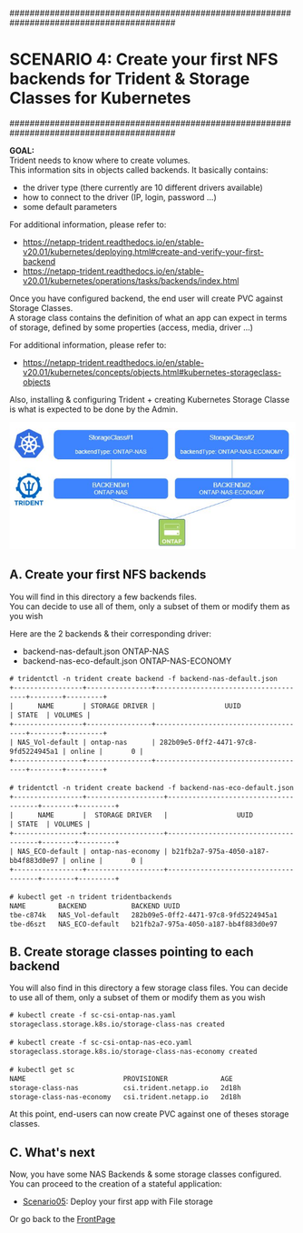 #########################################################################################
# SCENARIO 4: Create your first NFS backends for Trident & Storage Classes for Kubernetes
#########################################################################################

**GOAL:**  
Trident needs to know where to create volumes.  
This information sits in objects called backends. It basically contains:  
- the driver type (there currently are 10 different drivers available)
- how to connect to the driver (IP, login, password ...)
- some default parameters

For additional information, please refer to:
- https://netapp-trident.readthedocs.io/en/stable-v20.01/kubernetes/deploying.html#create-and-verify-your-first-backend 
- https://netapp-trident.readthedocs.io/en/stable-v20.01/kubernetes/operations/tasks/backends/index.html 

Once you have configured backend, the end user will create PVC against Storage Classes.  
A storage class contains the definition of what an app can expect in terms of storage, defined by some properties (access, media, driver ...)

For additional information, please refer to:
- https://netapp-trident.readthedocs.io/en/stable-v20.01/kubernetes/concepts/objects.html#kubernetes-storageclass-objects

Also, installing & configuring Trident + creating Kubernetes Storage Classe is what is expected to be done by the Admin.

![Scenario4](Images/scenario4.jpg "Scenario4")

## A. Create your first NFS backends

You will find in this directory a few backends files.  
You can decide to use all of them, only a subset of them or modify them as you wish

Here are the 2 backends & their corresponding driver:
- backend-nas-default.json        ONTAP-NAS
- backend-nas-eco-default.json    ONTAP-NAS-ECONOMY

```
# tridentctl -n trident create backend -f backend-nas-default.json
+-----------------+----------------+--------------------------------------+--------+---------+
|      NAME       | STORAGE DRIVER |                 UUID                 | STATE  | VOLUMES |
+-----------------+----------------+--------------------------------------+--------+---------+
| NAS_Vol-default | ontap-nas      | 282b09e5-0ff2-4471-97c8-9fd5224945a1 | online |       0 |
+-----------------+----------------+--------------------------------------+--------+---------+

# tridentctl -n trident create backend -f backend-nas-eco-default.json
+-----------------+-------------------+--------------------------------------+--------+---------+
|      NAME       |  STORAGE DRIVER   |                 UUID                 | STATE  | VOLUMES |
+-----------------+-------------------+--------------------------------------+--------+---------+
| NAS_ECO-default | ontap-nas-economy | b21fb2a7-975a-4050-a187-bb4f883d0e97 | online |       0 |
+-----------------+-------------------+--------------------------------------+--------+---------+

# kubectl get -n trident tridentbackends
NAME        BACKEND           BACKEND UUID
tbe-c874k   NAS_Vol-default   282b09e5-0ff2-4471-97c8-9fd5224945a1
tbe-d6szt   NAS_ECO-default   b21fb2a7-975a-4050-a187-bb4f883d0e97

```

## B. Create storage classes pointing to each backend

You will also find in this directory a few storage class files.
You can decide to use all of them, only a subset of them or modify them as you wish

```
# kubectl create -f sc-csi-ontap-nas.yaml
storageclass.storage.k8s.io/storage-class-nas created

# kubectl create -f sc-csi-ontap-nas-eco.yaml
storageclass.storage.k8s.io/storage-class-nas-economy created

# kubectl get sc
NAME                        PROVISIONER             AGE
storage-class-nas           csi.trident.netapp.io   2d18h
storage-class-nas-economy   csi.trident.netapp.io   2d18h
```

At this point, end-users can now create PVC against one of theses storage classes.  


## C. What's next

Now, you have some NAS Backends & some storage classes configured. You can proceed to the creation of a stateful application:  
- [Scenario05](../Scenario05): Deploy your first app with File storage  

Or go back to the [FrontPage](https://github.com/YvosOnTheHub/LabNetApp)